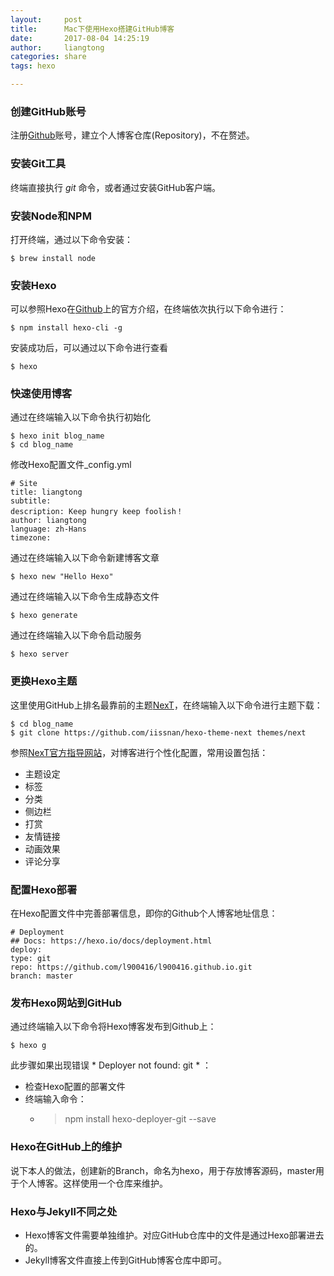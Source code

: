 ```yaml
---
layout:     post
title:      Mac下使用Hexo搭建GitHub博客
date:       2017-08-04 14:25:19
author:     liangtong
categories: share
tags: hexo

---
```




### 创建GitHub账号   
  注册[Github](https://github.com/)账号，建立个人博客仓库(Repository)，不在赘述。 

### 安装Git工具
  终端直接执行 *git* 命令，或者通过安装GitHub客户端。

### 安装Node和NPM  
  打开终端，通过以下命令安装：    
```Shell
$ brew install node
```

### 安装Hexo  
  可以参照Hexo在[Github](https://github.com/hexojs/hexo)上的官方介绍，在终端依次执行以下命令进行：   
```Shell
$ npm install hexo-cli -g
```    
  安装成功后，可以通过以下命令进行查看   
```Shell
$ hexo
```  

<!-- more -->

### 快速使用博客   

通过在终端输入以下命令执行初始化
```Shell
$ hexo init blog_name
$ cd blog_name
```  
修改Hexo配置文件_config.yml  

```Script
# Site
title: liangtong
subtitle: 
description: Keep hungry keep foolish！
author: liangtong
language: zh-Hans
timezone:
```  

通过在终端输入以下命令新建博客文章
```Shell
$ hexo new "Hello Hexo"
```  
通过在终端输入以下命令生成静态文件
```Shell
$ hexo generate
``` 
通过在终端输入以下命令启动服务
```Shell
$ hexo server
```  

### 更换Hexo主题   
这里使用GitHub上排名最靠前的主题[NexT](https://github.com/iissnan/hexo-theme-next)，在终端输入以下命令进行主题下载：   
```Shell
$ cd blog_name
$ git clone https://github.com/iissnan/hexo-theme-next themes/next
```     
参照[NexT官方指导网站](http://theme-next.iissnan.com/getting-started.html)，对博客进行个性化配置，常用设置包括：   
 + 主题设定   
 + 标签   
 + 分类   
 + 侧边栏   
 + 打赏   
 + 友情链接
 + 动画效果
 + 评论分享   

### 配置Hexo部署  

在Hexo配置文件中完善部署信息，即你的Github个人博客地址信息：   

```Script
# Deployment
## Docs: https://hexo.io/docs/deployment.html
deploy:
type: git
repo: https://github.com/l900416/l900416.github.io.git
branch: master
```    

### 发布Hexo网站到GitHub   
通过终端输入以下命令将Hexo博客发布到Github上：   
```Shell
$ hexo g
```  
此步骤如果出现错误 * Deployer not found: git * ：   
 + 检查Hexo配置的部署文件    
 + 终端输入命令：
    - > npm install hexo-deployer-git --save 

### Hexo在GitHub上的维护    
说下本人的做法，创建新的Branch，命名为hexo，用于存放博客源码，master用于个人博客。这样使用一个仓库来维护。

### Hexo与Jekyll不同之处   
 + Hexo博客文件需要单独维护。对应GitHub仓库中的文件是通过Hexo部署进去的。
 + Jekyll博客文件直接上传到GitHub博客仓库中即可。











